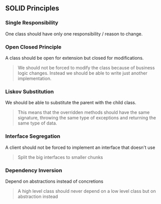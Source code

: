 ## SOLID Principles

### Single Responsibility
One class should have only one responsibility / reason to change.

### Open Closed Principle
A class should be open for extension but closed for modifications.
> We should not be forced to modify the class because of business logic changes.
> Instead we should be able to write just another implementation.

### Liskov Substitution
We should be able to substitute the parent with the child class.
> This means that the overridden methods should have the same signature, throwing the same type of exceptions and returning the same type of data.

### Interface Segregation
A client should not be forced to implement an interface that doesn't use
> Split the big interfaces to smaller chunks

### Dependency Inversion
Depend on abstractions instead of concretions
> A high level class should never depend on a low level class but on abstraction instead
